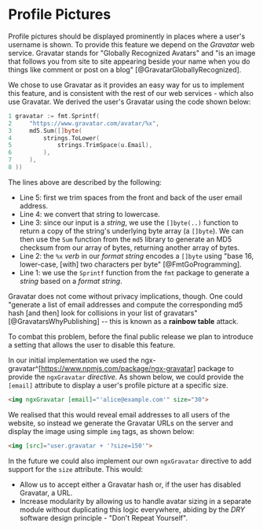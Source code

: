 # Profile Pictures

Profile pictures should be displayed prominently in places where a user's username is shown. To provide this feature we depend on the _Gravatar_ web service. Gravatar stands for "Globally Recognized Avatars" and "is an image that follows you from site to site appearing beside your name when you do things like comment or post on a blog" [@GravatarGloballyRecognized].

We chose to use Gravatar as it provides an easy way for us to implement this feature, and is consistent with the rest of our web services - which also use Gravatar. We derived the user's Gravatar using the code shown below:

```go
1 gravatar := fmt.Sprintf(
2     "https://www.gravatar.com/avatar/%x",
3     md5.Sum([]byte(
4         strings.ToLower(
5             strings.TrimSpace(u.Email),
6         ),
7     ),
8 ))
```

The lines above are described by the following:

- Line 5: first we trim spaces from the front and back of the user email address.
- Line 4: we convert that string to lowercase.
- Line 3: since our input is a _string_, we use the `[]byte(..)` function to return a copy of the string's underlying byte array (a `[]byte`). We can then use the `Sum` function from the `md5` library to generate an MD5 checksum from our array of bytes, returning another array of bytes.
- Line 2: the `%x` _verb_ in our _format string_ encodes a `[]byte` using "base 16, lower-case, [with] two characters per byte" [@FmtGoProgramming].
- Line 1: we use the `Sprintf` function from the `fmt` package to generate a _string_ based on a _format string_.

Gravatar does not come without privacy implications, though. One could "generate a list of email addresses and compute the corresponding md5 hash [and then] look for collisions in your list of gravatars" [@GravatarsWhyPublishing] -- this is known as a **rainbow table** attack.

To combat this problem, before the final public release we plan to introduce a setting that allows the user to disable this feature.

In our initial implementation we used the ngx-gravatar^[https://www.npmjs.com/package/ngx-gravatar] package to provide the `ngxGravatar` _directive_. As shown below, we could provide the `[email]` attribute to display a user's profile picture at a specific size.

```html
<img ngxGravatar [email]="'alice@example.com'" size="30">
```

We realised that this would reveal email addresses to all users of the website, so instead we generate the Gravatar URLs on the server and display the image using simple `img` tags, as shown below:

```html
<img [src]="user.gravatar + '?size=150'">
```

In the future we could also implement our own `ngxGravatar` directive to add support for the `size` attribute. This would:

- Allow us to accept either a Gravatar hash or, if the user has disabled Gravatar, a URL.
- Increase modularity by allowing us to handle avatar sizing in a separate module without duplicating this logic everywhere, abiding by the _DRY_ software design principle - "Don't Repeat Yourself".
